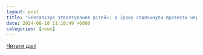 ```yaml
---
layout: post
title: "«Легалізує зґвалтування дітей»: в Іраку спалахнули протести через новий законопроєкт - Главком"
date: 2024-08-10 11:10:49 +0000
categories: [news]
---
```


[Читати далі](https://glavcom.ua/world/world-politics/lehalizuje-zgvaltuvannja-ditej-v-iraku-spalakhnuli-protesti-cherez-novij-zakonoprojekt-1014655.html)
